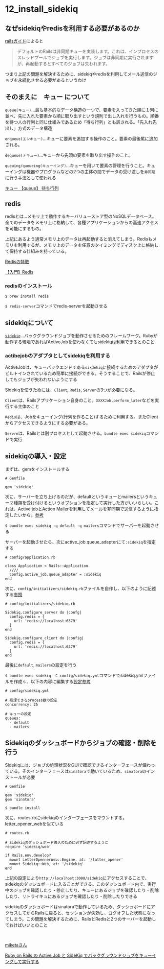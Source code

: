 # 12_install_sidekiq

## なぜsidekiqやredisを利用する必要があるのか

[railsガイド](https://railsguides.jp/active_job_basics.html)によると

> デフォルトのRailsは非同期キューを実装します。これは、インプロセスのスレッドプールでジョブを実行します。ジョブは非同期に実行されますが、再起動するとすべてのジョブは失われます。

つまり上記の問題を解決するために、sidekiqやredisを利用してメール送信のジョブを永続化させる必要があるというわけ

## そのまえに　キュー について

`queue(キュー)`...最も基本的なデータ構造の一つで、要素を入ってきた順に１列に並べ、先に入れた要素から順に取り出すという規則で出し入れを行うもの。順番を待つ人の行列と同じ仕組みであるため「待ち行列」とも訳される。「先入れ先出し」方式のデータ構造

`enqueue(エンキュー)`...キューに要素を追加する操作のこと。要素の最後尾に追加される。

`dequeue(デキュー)`...キューから先頭の要素を取り出す操作のこと。

`queuing/queueing(キューイング)`...キューを用いて要素の管理を行うこと。キューイングは機器やプログラムなどの2つの主体の間でデータの受け渡しを`非同期`に行う手法として使われる

[キュー 【queue】 待ち行列](https://e-words.jp/w/%E3%82%AD%E3%83%A5%E3%83%BC.html)

## redis

redisとは...メモリ上で動作するキーバリューストア型のNoSQLデータベース。全てのデータをメモリ上に格納して、各種アプリケーションからの高速アクセスを可能にするもの。

上記にあるよう通常メモリ上のデータは再起動すると消えてしまう。Redisもメモリを利用するが、メモリ上のデータを任意のタイミングでディスク上に格納して保持する仕組みを持っている。

[Redisの特徴](https://agency-star.co.jp/column/redis/)

[【入門】Redis](https://qiita.com/wind-up-bird/items/f2d41d08e86789322c71)

### redisのインストール

`$ brew install redis`

`$ redis-server`コマンドでredis-serverを起動させる

## sidekiqについて

[`sidekiq`](https://github.com/mperham/sidekiq)...バックグラウンドジョブを動作させるためのフレームワーク。Rubyが動作する環境であればActiveJobを使わなくてもsidekiqは利用できるとのこと

### actibejobのアダプタとしてsidekiqを利用する

ActiveJobは、キューバックエンドである`sikdekiq`に接続するためのアダプタがビルトインされているため簡単に接続ができる。そうすることで、Railsが停止してもジョブが失われないようにする

Sidekiqを使うためには、`Client`, `Redis`, `Server`の3つが必要になる。

`Client`は、Railsアプリケーション自身のこと。`XXXXJob.perform_later`などを実行する主体のこと

`Redis`は、Jobをキューイング(行列を作ること)するために利用する。またClientからアクセスできるようにする必要がある。

`Servre`は、Railsとは別プロセスとして起動させる。`bundle exec sidekiq`コマンドで実行

## sidekiqの導入・設定

まずは、gemをインストールする

```
# Gemfile

gem 'sidekiq'
```

次に、サーバーを立ち上げるのだが、defaultというキューとmailersというキュー２種類を受け付けるというオプションを指定して実行した方がいいらしい。これは、Active jobとAction Mailerを利用してメールを非同期で送信するように指定したいから。[参考](https://qiita.com/QUANON/items/09c87787df6b0d287896)

`$ bundle exec sidekiq -q default -q mailers`コマンドでサーバーを起動させる

サーバーを起動させたら、次にactive_job.queue_adapterにて`:sidekiq`を指定する

```
# config/application.rb

class Application < Rails::Application
  ////
  config.active_job.queue_adapter = :sidekiq
end
```

次に、`config/initializers/sidekiq.rb`ファイルを自作し、以下のように記述する[参照](https://github.com/mperham/sidekiq/wiki/Using-Redis#using-an-initializer)

```
# config/initializers/sidekiq.rb

Sidekiq.configure_server do |confg|
  config.redis = {
    url: 'redis://localhost:6379'
  }
end

Sidekiq.configure_client do |config|
  config.redis = {
    url: 'redis://localhost:6379'
  }
end
```

最後に`default`, `mailers`の設定を行う

`$ bundle exec sidekiq -C config/sidekiq.yml`コマンドでsidekiq.ymlファイルを作成ｓ、以下の内容に編集する[設定参考](https://github.com/mperham/sidekiq/wiki/Advanced-Options)

```
# config/sidekiq.yml

# 処理できるprocess数の設定
concurrency: 25

# キューの設定
queues:
  - default
  - mailers
```

## Sidekiqのダッシュボードからジョブの確認・削除を行う

Sidekiqには、ジョブの処理状況をGUIで確認できるインターフェースが備わっている。そのインターフェースは`sinatora`で動いているため、`sinatora`のインストールが必要

```
# Gemfile

gem 'sidekiq'
gem 'sinatora'
```

`$ bundle install`

次に、routes.rbにsidekiqのインターフェースをマウントする。letter_opener_webを似ている

```
# routes.rb

# Sidekiqのダッシュボード導入のために必ず記述するように
require 'sidekiq/web'

if Rails.env.develop?
  mount LetterOpennerWeb::Engine, at: '/latter_opener'
  mount Sidekiq::Web, at: '/sidekiq'
end
```

上記の設定により`http://localhost:3000/sidekiq`にアクセスすることで、sidekiqのダッシュボードに入ることができる。このダッシュボード内で、実行中のジョブを確認したり・停止したり、キューにあるジョブを確認したり・削除したり、リトライキュにあるジョブを確認したり・削除したりできる

sidekiqのダッシュボードはsinatoraで動作しているため、ダッシュボードにアクセスしてからRailsに戻ると、セッションが失効し、ログオフした状態になってしまう。この問題を解決するために、RailsとRedisと2つのサーバーを起動しておけばいいとのこと

<br>

[miketaさん](https://github.com/miketa-webprgr/TIL/blob/master/11_Rails_Intensive_Training/12_issue_note.md)

[Ruby on Rails の Active Job と SideKiq でバックグラウンドジョブをキューイングして実行する](https://qiita.com/tatsurou313/items/d3664f8dda05dcd12d56)

